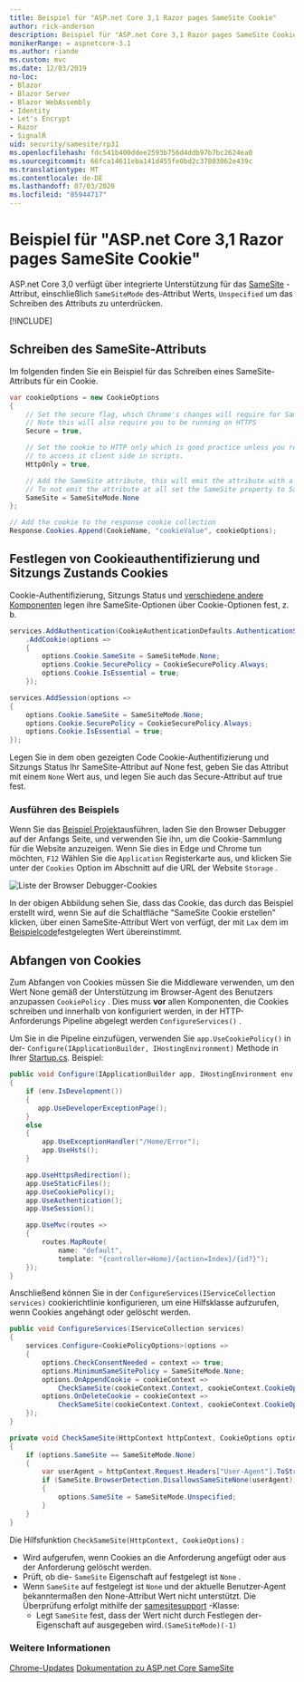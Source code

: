 ```yaml
---
title: Beispiel für "ASP.net Core 3,1 Razor pages SameSite Cookie"
author: rick-anderson
description: Beispiel für "ASP.net Core 3,1 Razor pages SameSite Cookie"
monikerRange: = aspnetcore-3.1
ms.author: riande
ms.custom: mvc
ms.date: 12/03/2019
no-loc:
- Blazor
- Blazor Server
- Blazor WebAssembly
- Identity
- Let's Encrypt
- Razor
- SignalR
uid: security/samesite/rp31
ms.openlocfilehash: fdc541b400ddee2593b756d4ddb97b7bc2624ea0
ms.sourcegitcommit: 66fca14611eba141d455fe0bd2c37803062e439c
ms.translationtype: MT
ms.contentlocale: de-DE
ms.lasthandoff: 07/03/2020
ms.locfileid: "85944717"
---
```

# <a name="aspnet-core-31-razor-pages-samesite-cookie-sample"></a>Beispiel für "ASP.net Core 3,1 Razor pages SameSite Cookie"

ASP.net Core 3,0 verfügt über integrierte Unterstützung für das [SameSite](https://www.owasp.org/index.php/SameSite) -Attribut, einschließlich `SameSiteMode` des-Attribut Werts, `Unspecified` um das Schreiben des Attributs zu unterdrücken.

[!INCLUDE[](~/includes/SameSiteIdentity.md)]

## <a name="writing-the-samesite-attribute"></a><a name="sampleCode"></a>Schreiben des SameSite-Attributs

Im folgenden finden Sie ein Beispiel für das Schreiben eines SameSite-Attributs für ein Cookie.

```c#
var cookieOptions = new CookieOptions
{
    // Set the secure flag, which Chrome's changes will require for SameSite none.
    // Note this will also require you to be running on HTTPS
    Secure = true,

    // Set the cookie to HTTP only which is good practice unless you really do need
    // to access it client side in scripts.
    HttpOnly = true,

    // Add the SameSite attribute, this will emit the attribute with a value of none.
    // To not emit the attribute at all set the SameSite property to SameSiteMode.Unspecified.
    SameSite = SameSiteMode.None
};

// Add the cookie to the response cookie collection
Response.Cookies.Append(CookieName, "cookieValue", cookieOptions);
```

## <a name="setting-cookie-authentication-and-session-state-cookies"></a>Festlegen von Cookieauthentifizierung und Sitzungs Zustands Cookies

Cookie-Authentifizierung, Sitzungs Status und [verschiedene andere Komponenten](https://docs.microsoft.com/aspnet/core/security/samesite?view=aspnetcore-3.0) legen ihre SameSite-Optionen über Cookie-Optionen fest, z. b.

```c#
services.AddAuthentication(CookieAuthenticationDefaults.AuthenticationScheme)
    .AddCookie(options =>
    {
        options.Cookie.SameSite = SameSiteMode.None;
        options.Cookie.SecurePolicy = CookieSecurePolicy.Always;
        options.Cookie.IsEssential = true;
    });

services.AddSession(options =>
{
    options.Cookie.SameSite = SameSiteMode.None;
    options.Cookie.SecurePolicy = CookieSecurePolicy.Always;
    options.Cookie.IsEssential = true;
});
```

Legen Sie in dem oben gezeigten Code Cookie-Authentifizierung und Sitzungs Status Ihr SameSite-Attribut auf None fest, geben Sie das Attribut mit einem `None` Wert aus, und legen Sie auch das Secure-Attribut auf true fest.

### <a name="run-the-sample"></a>Ausführen des Beispiels

Wenn Sie das [Beispiel Projekt](https://github.com/blowdart/AspNetSameSiteSamples/tree/master/AspNetCore31RazorPages)ausführen, laden Sie den Browser Debugger auf der Anfangs Seite, und verwenden Sie ihn, um die Cookie-Sammlung für die Website anzuzeigen. Wenn Sie dies in Edge und Chrome tun möchten, `F12` Wählen Sie die `Application` Registerkarte aus, und klicken Sie unter der `Cookies` Option im Abschnitt auf die URL der Website `Storage` .

![Liste der Browser Debugger-Cookies](BrowserDebugger.png)

In der obigen Abbildung sehen Sie, dass das Cookie, das durch das Beispiel erstellt wird, wenn Sie auf die Schaltfläche "SameSite Cookie erstellen" klicken, über einen SameSite-Attribut Wert von verfügt, der mit `Lax` dem im [Beispielcode](#sampleCode)festgelegten Wert übereinstimmt.

## <a name="intercepting-cookies"></a><a name="interception"></a>Abfangen von Cookies

Zum Abfangen von Cookies müssen Sie die Middleware verwenden, um den Wert None gemäß der Unterstützung im Browser-Agent des Benutzers anzupassen `CookiePolicy` . Dies muss **vor** allen Komponenten, die Cookies schreiben und innerhalb von konfiguriert werden, in der HTTP-Anforderungs Pipeline abgelegt werden `ConfigureServices()` .

Um Sie in die Pipeline einzufügen, verwenden Sie `app.UseCookiePolicy()` in der- `Configure(IApplicationBuilder, IHostingEnvironment)` Methode in Ihrer [Startup.cs](https://github.com/blowdart/AspNetSameSiteSamples/blob/master/AspNetCore21MVC/Startup.cs). Beispiel:

```c#
public void Configure(IApplicationBuilder app, IHostingEnvironment env)
{
    if (env.IsDevelopment())
    {
       app.UseDeveloperExceptionPage();
    }
    else
    {
        app.UseExceptionHandler("/Home/Error");
        app.UseHsts();
    }

    app.UseHttpsRedirection();
    app.UseStaticFiles();
    app.UseCookiePolicy();
    app.UseAuthentication();
    app.UseSession();

    app.UseMvc(routes =>
    {
        routes.MapRoute(
            name: "default",
            template: "{controller=Home}/{action=Index}/{id?}");
    });
}
```

Anschließend können Sie in der `ConfigureServices(IServiceCollection services)` cookierichtlinie konfigurieren, um eine Hilfsklasse aufzurufen, wenn Cookies angehängt oder gelöscht werden.

```c#
public void ConfigureServices(IServiceCollection services)
{
    services.Configure<CookiePolicyOptions>(options =>
    {
        options.CheckConsentNeeded = context => true;
        options.MinimumSameSitePolicy = SameSiteMode.None;
        options.OnAppendCookie = cookieContext =>
            CheckSameSite(cookieContext.Context, cookieContext.CookieOptions);
        options.OnDeleteCookie = cookieContext =>
            CheckSameSite(cookieContext.Context, cookieContext.CookieOptions);
    });
}

private void CheckSameSite(HttpContext httpContext, CookieOptions options)
{
    if (options.SameSite == SameSiteMode.None)
    {
        var userAgent = httpContext.Request.Headers["User-Agent"].ToString();
        if (SameSite.BrowserDetection.DisallowsSameSiteNone(userAgent))
        {
            options.SameSite = SameSiteMode.Unspecified;
        }
    }
}
```

Die Hilfsfunktion `CheckSameSite(HttpContext, CookieOptions)` :

* Wird aufgerufen, wenn Cookies an die Anforderung angefügt oder aus der Anforderung gelöscht werden.
* Prüft, ob die- `SameSite` Eigenschaft auf festgelegt ist `None` .
* Wenn `SameSite` auf festgelegt ist `None` und der aktuelle Benutzer-Agent bekanntermaßen den None-Attribut Wert nicht unterstützt. Die Überprüfung erfolgt mithilfe der [samesitesupport](https://github.com/dotnet/AspNetCore.Docs/tree/master/aspnetcore/security/samesite/sample/snippets/SameSiteSupport.cs) -Klasse:
  * Legt `SameSite` fest, dass der Wert nicht durch Festlegen der-Eigenschaft auf ausgegeben wird.`(SameSiteMode)(-1)`

### <a name="more-information"></a>Weitere Informationen
 
[Chrome-Updates](https://www.chromium.org/updates/same-site) 
 [Dokumentation zu ASP.net Core SameSite](xref:security/samesite)